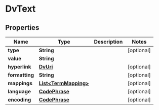 

# DvText


## Properties

| Name | Type | Description | Notes |
|------------ | ------------- | ------------- | -------------|
|**type** | **String** |  |  [optional] |
|**value** | **String** |  |  |
|**hyperlink** | [**DvUri**](DvUri.md) |  |  [optional] |
|**formatting** | **String** |  |  [optional] |
|**mappings** | [**List&lt;TermMapping&gt;**](TermMapping.md) |  |  [optional] |
|**language** | [**CodePhrase**](CodePhrase.md) |  |  [optional] |
|**encoding** | [**CodePhrase**](CodePhrase.md) |  |  [optional] |



